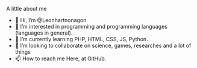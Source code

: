 A little about me 

- 👋 Hi, I’m @Leonhartnonagon
- 👀 I’m interested in programming and programming languages (languages in general).
- 🌱 I’m currently learning PHP, HTML, CSS, JS, Python.
- 💞️ I’m looking to collaborate on science, games, researches and a lot of things
- 📫 How to reach me Here, at GitHub.


